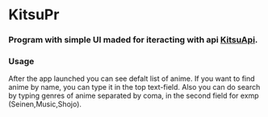 # KitsuPr
### Program with simple UI maded for iteracting with api [KitsuApi]("https://kitsu.docs.apiary.io/#introduction/json:api").
### Usage 
After the app launched you can see defalt list of anime. If you want to find anime by name, you can type it in the top text-field. Also you can do search by typing genres of anime separated by coma, in the second field for exmp (Seinen,Music,Shojo).  
